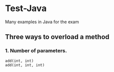 # Test-Java
Many examples in Java for the exam
<br />
## Three ways to overload a method
### 1. Number of parameters.

    add(int, int)
    add(int, int, int)

